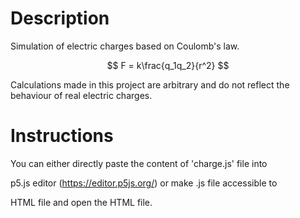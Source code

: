 # Description #
Simulation of electric charges based on Coulomb's law.  

$$ F = k\frac{q_1q_2}{r^2} $$

Calculations made in this project are arbitrary and do not reflect the behaviour of real electric charges.

# Instructions #

You can either directly paste the content of 'charge.js' file into

p5.js editor (https://editor.p5js.org/) or make .js file accessible to

HTML file and open the HTML file.
